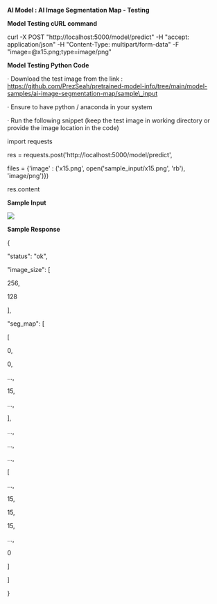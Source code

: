 
**AI Model : AI Image Segmentation Map - Testing**

**Model Testing cURL command**

curl -X POST "http://localhost:5000/model/predict" -H "accept: application/json" -H "Content-Type: multipart/form-data" -F "image=@x15.png;type=image/png"

**Model Testing Python Code**

· Download the test image from the link :  
https://github.com/PrezSeah/pretrained-model-info/tree/main/model-samples/ai-image-segmentation-map/sample\_input

· Ensure to have python / anaconda in your system

· Run the following snippet (keep the test image in working directory or provide the image location in the code)

import requests

res = requests.post('http://localhost:5000/model/predict', 

 files = {'image' : ('x15.png', open('sample\_input/x15.png', 'rb'), 'image/png')})

res.content  
  

**Sample Input**

![](https://github.com/PrezSeah/pretrained-model-info/raw/main/model-samples/ai-image-segmentation-map/ai-image-segmentation-map-testing_files/image001.jpg)

**Sample Response**

{

 "status": "ok",

 "image\_size": \[

 256,

 128

 \],

 "seg\_map": \[

 \[

 0,

 0,

 ...,

 15,

 ...,

 \],

 ...,

 ...,

 ...,

 \[

 ...,

 15,

 15,

 15,

 ...,

 0

 \]

 \]

}